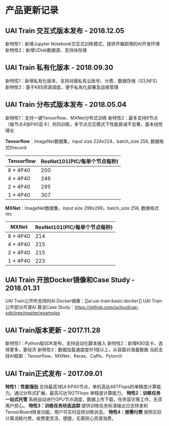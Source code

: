 

# 产品更新记录

## UAI Train 交互式版本发布 - 2018.12.05
新特性1：新增Jupyter Notebook交互式训练模式，提供开箱即用的AI开发环境 
新特性2：新增UDisk数据源，支持块存储

## UAI Train 私有化版本 - 2018.09.30
新特性1：新增私有化版本，支持对接私有云账号、计费、数据存储（S3,NFS）
新特性2：基于K8S资源调度，便于私有化部署及运维管理 

## UAI Train 分布式版本发布 - 2018.05.04
新特性1：支持一键Tensorflow、MXNet分布式训练 
新特性2：最多支持8节点（每节点4张P40显卡）共同训练，多节点交互模式下性能衰减不显著，基本线性增长 

**Tensorflow**：ImageNet数据集，input size 224x224，batch_size 256, 数据格式tfrecord 

| Tensorflow | ResNet101(PIC/每单个节点每秒) |
| ---------- | ----------------------------- |
| 8 * 4P40    | 200                   |
| 4 * 4P40    | 246                   |
| 2 * 4P40    | 295                   |
| 1 * 4P40    | 307                   |

**MXNet**：ImageNet数据集，input size 299x299，batch_size 256, 数据格式rec 

| MXNet | ResNet101(PIC/每单个节点每秒) |
| ----- | ----------------------------- |
| 8 * 4P40    | 214                   |
| 4 * 4P40    | 215                   |
| 2 * 4P40    | 215                   |
| 1 * 4P40    | 223                   |

## UAI Train 开放Docker镜像和Case Study - 2018.01.31
UAI Train公开所支持的AI Docker镜像：[[ai:uai-train:basic:docker]] 
UAI Train公开部分开源AI 算法Case Study：https://github.com/ucloud/uai-sdk/tree/master/examples 

## UAI Train版本更新 - 2017.11.28
新特性1：Python版SDK发布，支持自动化脚本接入
新特性2：新增K80显卡，选择更多，更经济 
新特性3：数据加载速度提升1倍以上，从容面对海量数据 
当前支持AI框架：Tensorflow、MXNet、Keras、Caffe、Pytorch 

## UAI Train正式发布 - 2017.09.01
**特性1：性能强劲** 
支持最高1机4卡P40节点，单机高达48TFlops的单精度计算能力。通过分布式扩展，最高可达192TFlops 单精度计算能力。
**特性2：训练任务一站式托管** 
系统自动进行GPU节点调度，数据上传下载，任务容灾等工作，无须用户担心。
**特性3：训练任务状态追踪** 
提供训练任务标准输出日志转发和TensorBoard转发功能，用户可实时监控训练状态。
**特性4：按需付费** 
按照实际计算消耗付费，收费更灵活、便捷，无需担心资源浪费。


